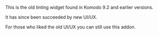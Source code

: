 This is the old linting widget found in Komodo 9.2 and earlier versions.

It has since been succeeded by new UI/UX.

For those who liked the old UI/UX you can still use this addon.
